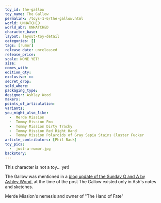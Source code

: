 ```yaml
---
toy_id: the-gallow
toy_name: The Gallow
permalink: /toys-1-6/the-gallow.html
world: UNHATCHED
world_abr: UNHATCHED
character_base: 
layout: layout-toy-detail
categories: []
tags: [rumor]
release_date: unreleased
release_price: 
scale: NONE YET!
size: 
comes_with: 
edition_qty: 
exclusive: no
secret_drop:
sold_where: 
packaging_type: 
designer: Ashley Wood
makers: 
points_of_articulation: 
variants: 
you_might_also_like:
  -  Merde Mission
  -  Tommy Mission Emo
  -  Tommy Mission Dirty Tracky
  -  Tommy Mission Red Right Hand
  -  Tommy Mission Polaroids of Gray Sepia Stains Cluster Fucker
article_contributors: [Phil Back]
toy_pics:
  -  just-a-rumor.jpg
backstory: 
---
```

This character is not a toy... yet! 

The Gallow was mentioned in a <a href="https://www.worldofthreea.com/threea-production-blog/qa41" target="_blank">blog update of the Sunday Q and A by Ashley Wood,</a> at the time of the post The Gallow existed only in Ash's notes and sketches.

Merde Mission's nemesis and owner of "The Hand of Fate"